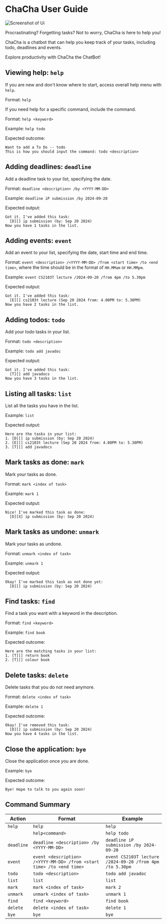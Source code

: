 # ChaCha User Guide

![Screenshot of Ui](./Ui.png/)

Procrastinating? Forgetting tasks? Not to worry, ChaCha is here to help you!

ChaCha is a chatbot that can help you keep track of your tasks, including todo, deadlines and events. 

Explore productivity with ChaCha the ChatBot!

## Viewing help: `help`

If you are new and don't know where to start, access overall help menu with `help`.

Format: `help`

If you need help for a specific command, include the command.

Format: `help <keyword>`

Example: `help todo`

Expected outcome:
```
Want to add a To Do -- todo
This is how you should input the command: todo <description>
```
## Adding deadlines: `deadline`

Add a deadline task to your list, specifying the date.

Format: `deadline <description> /by <YYYY-MM-DD>`

Example: `deadline iP submission /by 2024-09-20`

Expected output:
```
Got it. I've added this task:
  [D][] ip submission (by: Sep 20 2024)
Now you have 1 tasks in the list.
```

## Adding events: `event`

Add an event to your list, specifying the date, start time and end time.

Format: `event <description> /<YYYY-MM-DD> /from <start time> /to <end time>`, where the time should 
be in the format of `HH.MMam` or `HH.MMpm`.

Example: `event CS2103T lecture /2024-09-20 /from 4pm /to 5.30pm`

Expected output:
```
Got it. I've added this task:
  [E][] cs2103t lecture (Sep 20 2024 from: 4.00PM to: 5.30PM)
Now you have 2 tasks in the list.
```

## Adding todos: `todo`

Add your todo tasks in your list.

Format: `todo <description>`

Example: `todo add javadoc`

Expected output:
```
Got it. I've added this task:
  [T][] add javadocs
Now you have 3 tasks in the list.
```

## Listing all tasks: `list`

List all the tasks you have in the list.

Example: `list`

Expected output:
```
Here are the tasks in your list:
1. [D][] ip submission (by: Sep 20 2024)
2. [E][] cs2103t lecture (Sep 20 2024 from: 4.00PM to: 5.30PM)
3. [T][] add javadocs
```

## Mark tasks as done: `mark`

Mark your tasks as done.

Format: `mark <index of task>`

Example: `mark 1`

Expected output:
```
Nice! I've marked this task as done:
  [D][X] ip submission (by: Sep 20 2024)
```


## Mark tasks as undone: `unmark`

Mark your tasks as undone.

Format: `unmark <index of task>`

Example: `unmark 1`

Expected output:
```
Okay! I've marked this task as not done yet:
  [D][] ip submission (by: Sep 20 2024)
```


## Find tasks: `find`

Find a task you want with a keyword in the description.

Format: `find <keyword>`

Example: `find book`

Expected outcome:
```
Here are the matching tasks in your list:
1. [T][] return book
2. [T][] colour book
```


## Delete tasks: `delete`

Delete tasks that you do not need anymore.

Format: `delete <index of task>`

Example: `delete 1`

Expected outcome:
```
Okay! I've removed this task:
  [D][] ip submission (by: Sep 20 2024)
Now you have 4 tasks in the list.
```

## Close the application: `bye`

Close the application once you are done.

Example: `bye`

Expected outcome:
```
Bye! Hope to talk to you again soon!
```

## Command Summary

| Action   | Format                                               | Example          |
|----------|------------------------------------------------------|------------------|
| `help`   | `help`                                               | `help`           |
|    | `help<command>`                                      | `help todo`      |
| `deadline` | `deadline <description> /by <YYYY-MM-DD>`            |           `deadline iP submission /by 2024-09-20`       |
| `event`    | `event <description> /<YYYY-MM-DD> /from <start time> /to <end time>` | `event CS2103T lecture /2024-09-20 /from 4pm /to 5.30pm`            |
| `todo`     | `todo <description>`                                 | `todo add javadoc` |
| `list`     | `list`                                               | `list`             |
| `mark`     |  `mark <index of task>`                              | `mark 2`           |
| `unmark`   |     `unmark <index of task>`                           | `unmark 1`         |
| `find`     |     `find <keyword>`                                 | `find book`        |
| `delete`   |      `delete <index of task>`                          | `delete 1`         |
| `bye`      | `bye`                                                | `bye`              |
